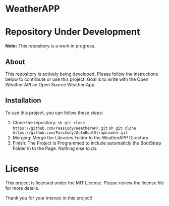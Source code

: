 # WeatherAPP
# Repository Under Development

**Note:** This repository is a work in progress.

## About
This repository is actively being developed. Please follow the instructions below to contribute or use this project.
Goal is to write with the Open Weather API an Open Source Weather App.

## Installation
To use this project, you can follow these steps:

1. Clone the repository:
   ```sh git clone https://github.com/PassCody/WeatherAPP.git```
   ```sh git clone https://github.com/PassCody/AutoBootStrapLoader.git```
2. Merging:
   Merge the Libraries Folder to the WeatherAPP Directory
3. Finish:
   The Project is Programmed to include automaticly the BootStrap Folder in to the Page.
   Nothing else to do.

# License
This project is licensed under the MIT License. Please review the license file for more details.

Thank you for your interest in this project!
